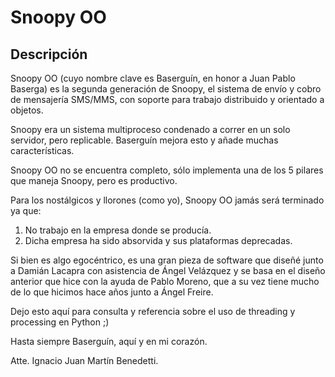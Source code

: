 Snoopy OO
=========

Descripción
-----------

Snoopy OO (cuyo nombre clave es Baserguín, en honor a Juan Pablo Baserga) es la segunda generación de Snoopy, el sistema de envío y cobro de mensajería SMS/MMS, con soporte para trabajo distribuido y orientado a objetos.

Snoopy era un sistema multiproceso condenado a correr en un solo servidor, pero replicable. Baserguín mejora esto y añade muchas características.

Snoopy OO no se encuentra completo, sólo implementa una de los 5 pilares que maneja Snoopy, pero es productivo.

Para los nostálgicos y llorones (como yo), Snoopy OO jamás será terminado ya que:

1. No trabajo en la empresa donde se producía.
2. Dicha empresa ha sido absorvida y sus plataformas deprecadas.

Si bien es algo egocéntrico, es una gran pieza de software que diseñé junto a Damián Lacapra con asistencia de Ángel Velázquez y se basa en el diseño anterior que hice con la ayuda de Pablo Moreno, que a su vez tiene mucho de lo que hicimos hace años junto a Ángel Freire.

Dejo esto aquí para consulta y referencia sobre el uso de threading y processing en Python ;)

Hasta siempre Baserguín, aquí y en mi corazón.

Atte. Ignacio Juan Martín Benedetti.
